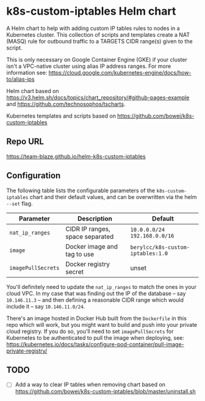 # k8s-custom-iptables Helm chart

A Helm chart to help with adding custom IP tables rules to nodes in a Kubernetes cluster.
This collection of scripts and templates create a NAT (MASQ) rule for outbound traffic to a TARGETS
CIDR range(s) given to the script.

This is only necessary on Google Container Engine (GKE) if your cluster isn't a VPC-native cluster
using alias IP address ranges. For more information see: https://cloud.google.com/kubernetes-engine/docs/how-to/alias-ips

Helm chart based on https://v3.helm.sh/docs/topics/chart_repository/#github-pages-example
and https://github.com/technosophos/tscharts.

Kubernetes templates and scripts based on https://github.com/bowei/k8s-custom-iptables

## Repo URL

https://team-blaze.github.io/helm-k8s-custom-iptables

## Configuration

The following table lists the configurable parameters of the `k8s-custom-iptables` chart and their
default values, and can be overwritten via the helm `--set` flag.

| Parameter          | Description                     | Default                           |
| ------------------ | ------------------------------- | --------------------------------- |
| `nat_ip_ranges`    | CIDR IP ranges, space separated | `10.0.0.0/24 192.168.0.0/16`      |
| `image`            | Docker image and tag to use     | `berylcc/k8s-custom-iptables:1.0` |
| `imagePullSecrets` | Docker registry secret          | unset                             |

You'll definitely need to update the `nat_ip_ranges` to match the ones in your cloud VPC. In my case
that was finding out the IP of the database – say `10.146.11.3` – and then defining a reasonable
CIDR range which would include it – say `10.146.11.0/24`.

There's an image hosted in Docker Hub built from the `Dockerfile` in this repo which will work, but
you might want to build and push into your private cloud registry. If you do so, you'll need to set
`imagePullSecrets` for Kubernetes to be authenticated to pull the image when deploying, see:
https://kubernetes.io/docs/tasks/configure-pod-container/pull-image-private-registry/

## TODO

- [ ] Add a way to clear IP tables when removing chart based on https://github.com/bowei/k8s-custom-iptables/blob/master/uninstall.sh
